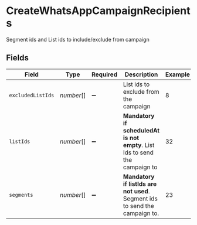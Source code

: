 # CreateWhatsAppCampaignRecipients

Segment ids and List ids to include/exclude from campaign


## Fields

| Field                                                                        | Type                                                                         | Required                                                                     | Description                                                                  | Example                                                                      |
| ---------------------------------------------------------------------------- | ---------------------------------------------------------------------------- | ---------------------------------------------------------------------------- | ---------------------------------------------------------------------------- | ---------------------------------------------------------------------------- |
| `excludedListIds`                                                            | *number*[]                                                                   | :heavy_minus_sign:                                                           | List ids to exclude from the campaign                                        | 8                                                                            |
| `listIds`                                                                    | *number*[]                                                                   | :heavy_minus_sign:                                                           | **Mandatory if scheduledAt is not empty**. List Ids to send the campaign to<br/> | 32                                                                           |
| `segments`                                                                   | *number*[]                                                                   | :heavy_minus_sign:                                                           | **Mandatory if listIds are not used**. Segment ids to send the campaign to.<br/> | 23                                                                           |